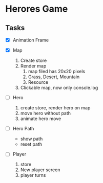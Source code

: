 # Herores Game

## Tasks
- [x] Animation Frame
- [x] Map
   1. Create store
   2. Render map 
      1. map filed has 20x20 pixels
      2. Grass, Desert, Mountain
      3. Resource
   3. Clickable map, now only console.log

- [ ] Hero
  1. create store, render hero on map
  2. move hero without path
  3. animate hero move

- [ ] Hero Path
  - show path
  - reset path

- [ ] Player
  1. store
  2. New player screen
  3. player turns

